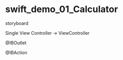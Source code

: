 # swift_demo_01_Calculator

storyboard

Single View Controller -> ViewController

@IBOutlet

@IBAction
